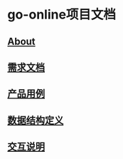 # go-online项目文档

## [About](00_About.md)

## [需求文档](05_需求文档.md)

## [产品用例](01_用例文档.md)

## [数据结构定义](02_数据结构定义文档.md)

## [交互说明](03_交互说明文档.md)